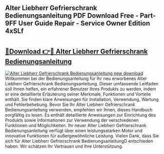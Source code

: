 ## Alter Liebherr Gefrierschrank Bedienungsanleitung PDF Download Free - Part-9FF User Guide Repair - Service Owner Edition 4xSLf

# <h2><a href="http://df4b0tq.blite.top/?on=Alter+Liebherr+Gefrierschrank+Bedienungsanleitung">🔗Download 👉🔴 Alter Liebherr Gefrierschrank Bedienungsanleitung</a></h2>

[![Alter Liebherr Gefrierschrank Bedienungsanleitung new download](https://i.imgur.com/lujVjoI.png)](http://df4b0tq.blite.top/?on=Alter+Liebherr+Gefrierschrank+Bedienungsanleitung)
Willkommen bei der Bedienungsanleitung für Ihr neu erworbenes Alter Liebherr Gefrierschrank Bedienungsanleitung. Dieser umfassende Leitfaden soll Ihnen helfen, ein erfahrener Benutzer Ihres Produkts zu werden, indem er eine detaillierte Erläuterung seiner Merkmale, Funktionen und Vorteile enthält. Sie finden klare Anweisungen für Installation, Verwendung, Wartung und Fehlerbehebung. Bevor Sie Ihr Alter Liebherr Gefrierschrank Bedienungsanleitung verwenden, empfehlen wir Ihnen, dieses Handbuch sorgfältig zu lesen. Es enthält detaillierte Anweisungen zur Einrichtung des Produkts sowie Informationen zur Verwendung der verschiedenen Funktionen und Möglichkeiten. Ihr neuer Alter Liebherr Gefrierschrank Bedienungsanleitung verfügt über einen leistungsstarken Motor und innovative Funktionen für außergewöhnliche Leistung. Vielen Dank, dass Sie sich für Alter Liebherr Gefrierschrank BedienungsanleitungD entschieden haben. Wir schätzen Ihr Vertrauen und Ihre Unterstützung.

